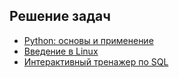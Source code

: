## Решение задач ##

- [Python: основы и применение](https://stepik.org/course/512/syllabus)
- [Введение в Linux](https://stepik.org/course/73/syllabus)
- [Интерактивный тренажер по SQL](https://stepik.org/course/63054/syllabus)
